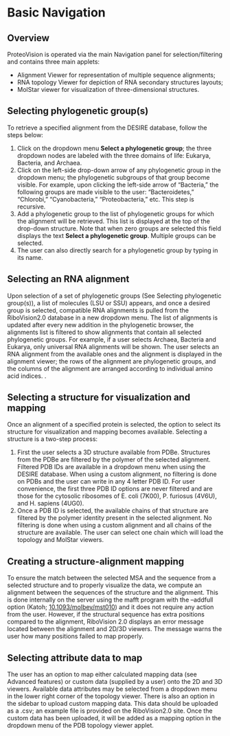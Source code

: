 # Basic Navigation 

## Overview
ProteoVision is operated via the main Navigation panel for selection/filtering and contains three main applets:
- Alignment Viewer for representation of multiple sequence alignments; 
- RNA topology Viewer for depiction of RNA secondary structures layouts; 
- MolStar viewer for visualization of three-dimensional structures. 


## Selecting phylogenetic group(s) 
To retrieve a specified alignment from the DESIRE database, follow the steps below: 

1. Click on the dropdown menu **Select a phylogenetic group**; the three dropdown nodes are labeled with the three domains of life: Eukarya, Bacteria, and Archaea.
2. Click on the left-side drop-down arrow of any phylogenetic group in the dropdown menu; the phylogenetic subgroups of that group become visible. For example, upon clicking the left-side arrow of “Bacteria,” the following groups are made visible to the user: “Bacteroidetes,” “Chlorobi,” “Cyanobacteria,” “Proteobacteria,” etc. This step is recursive.
3. Add a phylogenetic group to the list of phylogenetic groups for which the alignment will be retrieved. This list is displayed at the top of the drop-down structure. Note that when zero groups are selected this field displays the text **Select a phylogenetic group**. Multiple groups can be selected.
4. The user can also directly search for a phylogenetic group by typing in its name.

## Selecting an RNA alignment
Upon selection of a set of phylogenetic groups (See Selecting phylogenetic group(s)), a list of molecules (LSU or SSU) appears, and once a desired group is selected, compatible RNA alignments is pulled from the RiboVision2.0 database in a new dropdown menu. The list of alignments is updated after every new addition in the phylogenetic browser, the alignments list is filtered to show alignments that contain all selected phylogenetic groups. For example, if a user selects Archaea, Bacteria and Eukarya, only universal RNA alignments will be shown. The user selects an RNA alignment from the available ones and the alignment is displayed in the alignment viewer; the rows of the alignment are phylogenetic groups, and the columns of the alignment are arranged according to individual amino acid indices. .

## Selecting a structure for visualization and mapping
Once an alignment of a specified protein is selected, the option to select its structure for visualization and mapping becomes available. Selecting a structure is a two-step process:

1. First the user selects a 3D structure available from PDBe. Structures from the PDBe are filtered by the polymer of the selected alignment. Filtered PDB IDs are available in a dropdown menu when using the DESIRE database. When using a custom alignment, no filtering is done on PDBs and the user can write in any 4 letter PDB ID. For user convenience, the first three PDB ID options are never filtered and are those for the cytosolic ribosomes of E. coli (7K00), P. furiosus (4V6U), and H. sapiens (4UG0). 
2. Once a PDB ID is selected, the available chains of that structure are filtered by the polymer identity present in the selected alignment. No filtering is done when using a custom alignment and all chains of the structure are available. The user can select one chain which will load the topology and MolStar viewers. 

## Creating a structure-alignment mapping
To ensure the match between the selected MSA and the sequence from a selected structure and to properly visualize the data, we compute an alignment between the sequences of the structure and the alignment. This is done internally on the server using the mafft program with the –addfull option (Katoh; [10.1093/molbev/mst010](https://doi.org/10.1093/molbev/mst010)) and it does not require any action from the user. However, if the structural sequence has extra positions compared to the alignment, RiboVision 2.0 displays an error message located between the alignment and 2D/3D viewers. The message warns the user how many positions failed to map properly.

## Selecting attribute data to map
The user has an option to map either calculated mapping data (see Advanced features) or custom data (supplied by a user) onto the 2D and 3D viewers. Available data attributes may be selected from a dropdown menu in the lower right corner of the topology viewer. There is also an option in the sidebar to upload custom mapping data. This data should be uploaded as a .csv; an example file is provided on the RiboVision2.0 site. Once the custom data has been uploaded, it will be added as a mapping option in the dropdown menu of the PDB topology viewer applet. 
